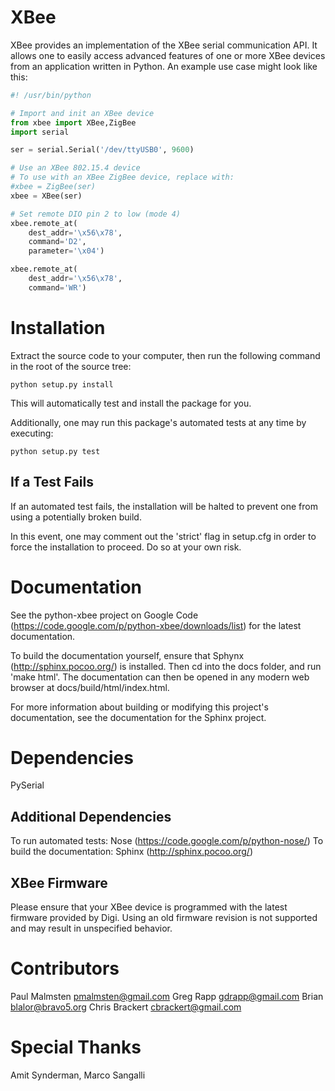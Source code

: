 XBee
====

XBee provides an implementation of the XBee serial communication API. It
allows one to easily access advanced features of one or more XBee
devices from an application written in Python. An example use case might
look like this:

```python
#! /usr/bin/python

# Import and init an XBee device
from xbee import XBee,ZigBee
import serial

ser = serial.Serial('/dev/ttyUSB0', 9600)

# Use an XBee 802.15.4 device
# To use with an XBee ZigBee device, replace with:
#xbee = ZigBee(ser)
xbee = XBee(ser)

# Set remote DIO pin 2 to low (mode 4)
xbee.remote_at(
    dest_addr='\x56\x78',
    command='D2',
    parameter='\x04')

xbee.remote_at(
    dest_addr='\x56\x78',
    command='WR')
```

Installation
============

Extract the source code to your computer, then run the following command
in the root of the source tree:

```
python setup.py install
```
    
This will automatically test and install the package for you. 

Additionally, one may run this package's automated tests at any time
by executing:

```
python setup.py test
```

If a Test Fails
---------------

If an automated test fails, the installation will be halted to prevent 
one from using a potentially broken build. 

In this event, one may comment out the 'strict' flag in setup.cfg in 
order to force the installation to proceed. Do so at your own risk.

Documentation
=============

See the python-xbee project on Google Code (https://code.google.com/p/python-xbee/downloads/list)
for the latest documentation. 

To build the documentation yourself, ensure that Sphynx (http://sphinx.pocoo.org/)
is installed. Then cd into the docs folder, and run 'make html'. The documentation can then be opened in
any modern web browser at docs/build/html/index.html.

For more information about building or modifying this project's documentation, see
the documentation for the Sphinx project.

Dependencies
============

PySerial

Additional Dependencies
-----------------------

To run automated tests: Nose (https://code.google.com/p/python-nose/)
To build the documentation: Sphinx (http://sphinx.pocoo.org/)

XBee Firmware
-------------

Please ensure that your XBee device is programmed with the latest firmware
provided by Digi. Using an old firmware revision is not supported and
may result in unspecified behavior.

Contributors
============

Paul Malmsten <pmalmsten@gmail.com>
Greg Rapp <gdrapp@gmail.com>
Brian <blalor@bravo5.org>
Chris Brackert <cbrackert@gmail.com>

Special Thanks
==============

Amit Synderman,
Marco Sangalli
